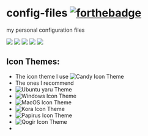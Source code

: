 # config-files  [![forthebadge](https://forthebadge.com/images/badges/built-with-love.svg)](https://forthebadge.com)
my personal configuration files    

![](https://img.shields.io/badge/maintained-yes-green?style=for-the-badge)
![](https://img.shields.io/github/forks/agneay/config-files?style=for-the-badge)
![](https://img.shields.io/github/issues/agneay/config-files?style=for-the-badge)
![](https://img.shields.io/github/stars/agneay/config-files?style=for-the-badge)
![](https://img.shields.io/github/license/agneay/config-files?style=for-the-badge)


## Icon Themes:

- The icon theme I use ![Candy Icon Theme](https://github.com/EliverLara/candy-icons?tab=readme-ov-file)
- The ones I recommend
- ![Ubuntu yaru Theme](https://github.com/ubuntu/yaru)
- ![Windows Icon Theme](https://github.com/yeyushengfan258/We10X-icon-theme)
- ![MacOS Icon Theme](https://github.com/vinceliuice/WhiteSur-gtk-theme)
- ![Kora Icon Theme](https://github.com/bikass/kora)
- ![Papirus Icon Theme](https://github.com/PapirusDevelopmentTeam/papirus-icon-theme)
- ![Qogir Icon Theme](https://github.com/vinceliuice/Qogir-theme)
- 
